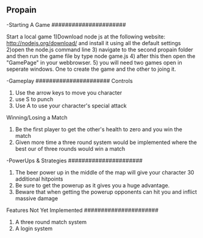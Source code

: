 Propain
-------------------------------------------------------

-Starting A Game
######################

Start a local game
1)Download node js at the following website: http://nodejs.org/download/ and install it using all the default settings
2)open the node.js command line
3) navigate to the second propain folder and then run the game file by type node game.js
4) after this then open the "GamePage" in your webbrowser.
5) you will need two games open in seperate windows.  One to create the game and the other to joing it.

-Gameplay
######################
Controls
1) Use the arrow keys to move you character
2) use S to punch
3) Use A to use your character's special attack
	
Winning/Losing a Match
1) Be the first player to get the other's health to zero and you win the match
2) Given more time a three round system would be implemented where the best our of three rounds would win a match

-PowerUps & Strategies
######################
1)  The beer power up in the middle of the map will give your character 30 additional hitpoints
2) Be sure to get the powerup as it gives you a huge advantage.
3) Beware that when getting the powerup opponents can hit you and inflict massive damage

Features Not Yet Implemented
######################
1) A three round match system
2) A login system
